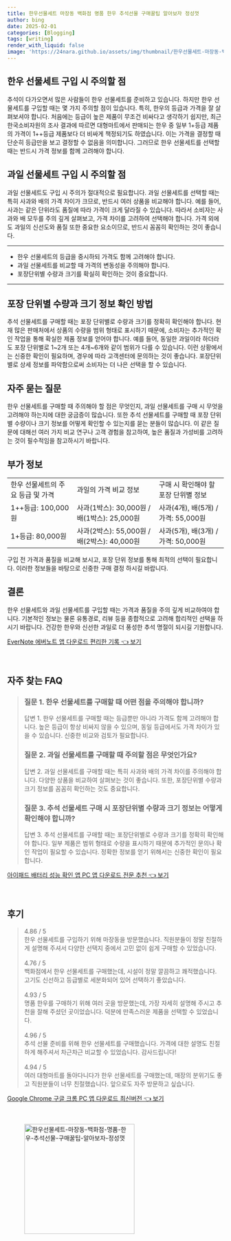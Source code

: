 ```yaml
---
title: 한우선물세트 마장동 백화점 명품 한우 추석선물 구매꿀팁 알아보자 정성껏
author: bing
date: 2025-02-01
categories: [Blogging]
tags: [writing]
render_with_liquid: false
image: 'https://24nara.github.io/assets/img/thumbnail/한우선물세트-마장동-백화점-명품-한우-추석선물-구매꿀팁-알아보자-정성껏.webp'
---
```



<h2 id='한우선물세트구입주의사항'>한우 선물세트 구입 시 주의할 점</h2>

<p>추석이 다가오면서 많은 사람들이 한우 선물세트를 준비하고 있습니다. 하지만 한우 선물세트를 구입할 때는 몇 가지 주의할 점이 있습니다. 특히, 한우의 등급과 가격을 잘 살펴보셔야 합니다. 처음에는 등급이 높은 제품이 무조건 비싸다고 생각하기 쉽지만, 최근 한국소비자원의 조사 결과에 따르면 대형마트에서 판매되는 한우 중 일부 1+등급 제품의 가격이 1++등급 제품보다 더 비싸게 책정되기도 하였습니다. 이는 가격을 결정할 때 단순히 등급만을 보고 결정할 수 없음을 의미합니다. 그러므로 한우 선물세트를 선택할 때는 반드시 가격 정보를 함께 고려해야 합니다.</p>

<h2 id='과일선물세트구입주의사항'>과일 선물세트 구입 시 주의할 점</h2>

<p>과일 선물세트도 구입 시 주의가 절대적으로 필요합니다. 과일 선물세트를 선택할 때는 특히 사과와 배의 가격 차이가 크므로, 반드시 여러 상품을 비교해야 합니다. 예를 들어, 사과는 같은 단위라도 품질에 따라 가격이 크게 달라질 수 있습니다. 따라서 소비자는 사과와 배 모두를 주의 깊게 살펴보고, 가격 차이를 고려하여 선택해야 합니다. 가격 외에도 과일의 신선도와 품질 또한 중요한 요소이므로, 반드시 꼼꼼히 확인하는 것이 좋습니다.</p>

<hr />

<ul>
    <li>한우 선물세트의 등급을 중시하되 가격도 함께 고려해야 합니다.</li>
    <li>과일 선물세트를 비교할 때 가격의 변동성을 주의해야 합니다.</li>
    <li>포장단위별 수량과 크기를 확실히 확인하는 것이 중요합니다.</li>
</ul>

<hr />

<h2 id='포장단위정보확인방법'>포장 단위별 수량과 크기 정보 확인 방법</h2>

<p>추석 선물세트를 구매할 때는 포장 단위별로 수량과 크기를 정확히 확인해야 합니다. 현재 많은 판매처에서 상품의 수량을 범위 형태로 표시하기 때문에, 소비자는 추가적인 확인 작업을 통해 확실한 제품 정보를 얻어야 합니다. 예를 들어, 동일한 과일이라 하더라도 포장 단위별로 1~2개 또는 4개~6개와 같이 범위가 다를 수 있습니다. 이런 상황에서는 신중한 확인이 필요하며, 경우에 따라 고객센터에 문의하는 것이 좋습니다. 포장단위별로 상세 정보를 파악함으로써 소비자는 더 나은 선택을 할 수 있습니다.</p>

<h2 id='자주묻는질문'>자주 묻는 질문</h2>

<p>한우 선물세트를 구매할 때 주의해야 할 점은 무엇인지, 과일 선물세트를 구매 시 무엇을 고려해야 하는지에 대한 궁금증이 많습니다. 또한 추석 선물세트를 구매할 때 포장 단위별 수량이나 크기 정보를 어떻게 확인할 수 있는지를 묻는 분들이 많습니다. 이 같은 질문에 대해선 여러 가지 비교 연구나 고객 경험을 참고하여, 높은 품질과 가성비를 고려하는 것이 필수적임을 참고하시기 바랍니다.</p>

<h2 id='부가정보'>부가 정보</h2>

<table>
    <tr>
        <td>한우 선물세트의 주요 등급 및 가격</td>
        <td>과일의 가격 비교 정보</td>
        <td>구매 시 확인해야 할 포장 단위별 정보</td>
    </tr>
    <tr>
        <td>1++등급: 100,000원</td>
        <td>사과(1박스): 30,000원 / 배(1박스): 25,000원</td>
        <td>사과(4개), 배(5개) / 가격: 55,000원</td>
    </tr>
    <tr>
        <td>1+등급: 80,000원</td>
        <td>사과(2박스): 55,000원 / 배(2박스): 40,000원</td>
        <td>사과(5개), 배(3개) / 가격: 50,000원</td>
    </tr>
</table>

<p>구입 전 가격과 품질을 비교해 보시고, 포장 단위 정보를 통해 최적의 선택이 필요합니다. 이러한 정보들을 바탕으로 신중한 구매 결정 하시길 바랍니다.</p>

<h2 id='결론'>결론</h2>

<p>한우 선물세트와 과일 선물세트를 구입할 때는 가격과 품질을 주의 깊게 비교하여야 합니다. 기본적인 정보는 물론 유통경로, 리뷰 등을 종합적으로 고려해 합리적인 선택을 하시기 바랍니다. 건강한 한우와 신선한 과일로 더 풍성한 추석 명절이 되시길 기원합니다.</p>


<p><a class="click-button" title="EverNote 에버노트 앱 다운로드 편리한 기록" href="https://24nara.github.io/posts/EverNote-%EC%97%90%EB%B2%84%EB%85%B8%ED%8A%B8-%EC%95%B1-%EB%8B%A4%EC%9A%B4%EB%A1%9C%EB%93%9C-%ED%8E%B8%EB%A6%AC%ED%95%9C-%EA%B8%B0%EB%A1%9D/" rel="dofollow">EverNote 에버노트 앱 다운로드 편리한 기록 👈 보기</a></p><br>
<h2 id='자주_찾는_FAQ'>자주 찾는 FAQ</h2>
<div itemscope="" itemtype="https://schema.org/FAQPage"> 
<blockquote> 
<div itemscope="" itemprop="mainEntity" itemtype="https://schema.org/Question"> 
<h3 itemprop="name">질문 1. 한우 선물세트를 구매할 때 어떤 점을 주의해야 합니까?</h3> 
<div itemscope="" itemprop="acceptedAnswer" itemtype="https://schema.org/Answer"> 
<span itemprop="text"> 
<p>답변 1. 한우 선물세트를 구매할 때는 등급뿐만 아니라 가격도 함께 고려해야 합니다. 높은 등급이 항상 비싸지 않을 수 있으며, 동일 등급에서도 가격 차이가 있을 수 있습니다. 신중한 비교와 검토가 필요합니다.</p> 
</span> 
</div> 
</div> 

<div itemscope="" itemprop="mainEntity" itemtype="https://schema.org/Question"> 
<h3 itemprop="name">질문 2. 과일 선물세트를 구매할 때 주의할 점은 무엇인가요?</h3> 
<div itemscope="" itemprop="acceptedAnswer" itemtype="https://schema.org/Answer"> 
<span itemprop="text"> 
<p>답변 2. 과일 선물세트를 구매할 때는 특히 사과와 배의 가격 차이를 주의해야 합니다. 다양한 상품을 비교하여 살펴보는 것이 좋습니다. 또한, 포장단위별 수량과 크기 정보를 꼼꼼히 확인하는 것도 중요합니다.</p> 
</span> 
</div> 
</div> 

<div itemscope="" itemprop="mainEntity" itemtype="https://schema.org/Question"> 
<h3 itemprop="name">질문 3. 추석 선물세트 구매 시 포장단위별 수량과 크기 정보는 어떻게 확인해야 합니까?</h3> 
<div itemscope="" itemprop="acceptedAnswer" itemtype="https://schema.org/Answer"> 
<span itemprop="text"> 
<p>답변 3. 추석 선물세트를 구매할 때는 포장단위별로 수량과 크기를 정확히 확인해야 합니다. 일부 제품은 범위 형태로 수량을 표시하기 때문에 추가적인 문의나 확인 작업이 필요할 수 있습니다. 정확한 정보를 얻기 위해서는 신중한 확인이 필요합니다.</p> 
</span> 
</div> 
</div> 
</blockquote> 
</div>
<p><a class="click-button" title="아이패드 배터리 성능 확인 앱 PC 앱 다운로드 전문 추천" href="https://24nara.github.io/posts/%EC%95%84%EC%9D%B4%ED%8C%A8%EB%93%9C-%EB%B0%B0%ED%84%B0%EB%A6%AC-%EC%84%B1%EB%8A%A5-%ED%99%95%EC%9D%B8-%EC%95%B1-PC-%EC%95%B1-%EB%8B%A4%EC%9A%B4%EB%A1%9C%EB%93%9C-%EC%A0%84%EB%AC%B8-%EC%B6%94%EC%B2%9C/" rel="dofollow">아이패드 배터리 성능 확인 앱 PC 앱 다운로드 전문 추천 👈 보기</a></p><br>
<h2 id='후기'>후기</h2>
<div itemscope itemtype="https://schema.org/Product">
  <blockquote>
  <div itemprop="review" itemscope itemtype="https://schema.org/Review">
      <div itemprop="reviewRating" itemscope itemtype="https://schema.org/Rating"> <span itemprop="ratingValue">4.86</span> / <span itemprop="bestRating">5</span> </div>
      <span itemprop="reviewBody">한우 선물세트를 구입하기 위해 마장동을 방문했습니다. 직원분들이 정말 친절하게 설명해 주셔서 다양한 선택지 중에서 고민 없이 쉽게 구매할 수 있었습니다.</span>
  </div>
  <br>
  <div itemprop="review" itemscope itemtype="https://schema.org/Review">
      <div itemprop="reviewRating" itemscope itemtype="https://schema.org/Rating"> <span itemprop="ratingValue">4.76</span> / <span itemprop="bestRating">5</span> </div>
      <span itemprop="reviewBody">백화점에서 한우 선물세트를 구매했는데, 시설이 정말 깔끔하고 쾌적했습니다. 고기도 신선하고 등급별로 세분화되어 있어 선택하기 좋았습니다.</span>
  </div>
  <br>
  <div itemprop="review" itemscope itemtype="https://schema.org/Review">
      <div itemprop="reviewRating" itemscope itemtype="https://schema.org/Rating"> <span itemprop="ratingValue">4.93</span> / <span itemprop="bestRating">5</span> </div>
      <span itemprop="reviewBody">명품 한우를 구매하기 위해 여러 곳을 방문했는데, 가장 자세히 설명해 주시고 추천을 잘해 주셨던 곳이었습니다. 덕분에 만족스러운 제품을 선택할 수 있었습니다.</span>
  </div>
  <br>
  <div itemprop="review" itemscope itemtype="https://schema.org/Review">
      <div itemprop="reviewRating" itemscope itemtype="https://schema.org/Rating"> <span itemprop="ratingValue">4.96</span> / <span itemprop="bestRating">5</span> </div>
      <span itemprop="reviewBody">추석 선물 준비를 위해 한우 선물세트를 구매했습니다. 가격에 대한 설명도 친절하게 해주셔서 차근차근 비교할 수 있었습니다. 감사드립니다!</span>
  </div>
  <br>
  <div itemprop="review" itemscope itemtype="https://schema.org/Review">
      <div itemprop="reviewRating" itemscope itemtype="https://schema.org/Rating"> <span itemprop="ratingValue">4.94</span> / <span itemprop="bestRating">5</span> </div>
      <span itemprop="reviewBody">여러 대형마트를 돌아다니다가 한우 선물세트를 구매했는데, 매장의 분위기도 좋고 직원분들이 너무 친절했습니다. 앞으로도 자주 방문하고 싶습니다.</span>
  </div>
  </blockquote>
</div>
<p><a class="click-button" title="Google Chrome 구글 크롬 PC 앱 다운로드 최신버전" href="https://24nara.github.io/posts/Google-Chrome-%EA%B5%AC%EA%B8%80-%ED%81%AC%EB%A1%AC-PC-%EC%95%B1-%EB%8B%A4%EC%9A%B4%EB%A1%9C%EB%93%9C-%EC%B5%9C%EC%8B%A0%EB%B2%84%EC%A0%84/" rel="dofollow">Google Chrome 구글 크롬 PC 앱 다운로드 최신버전 👈 보기</a></p><br>
<figure class="image"><img src="https://24nara.github.io/assets/img/thumbnail/한우선물세트-마장동-백화점-명품-한우-추석선물-구매꿀팁-알아보자-정성껏.webp" alt="한우선물세트-마장동-백화점-명품-한우-추석선물-구매꿀팁-알아보자-정성껏" width="256" height="256"></figure>